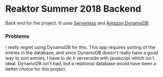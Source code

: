 # Reaktor Summer 2018 Backend

Back end for the project. It uses [Serverless](https://serverless.com/) and [Amazon DynamoDB](https://aws.amazon.com/dynamodb/).

### Problems

I really regret using DynamoDB for this. This app requires sorting of the entries in the database, and since DynamoDB doesn't really have a good way to sort entries, I have to do it serverside with javascript which isn't ideal. DynamoDB isn't bad, but a relational database would have been a better choice for this project.
